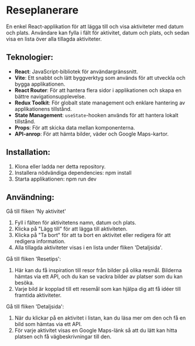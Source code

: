 # Reseplanerare

En enkel React-applikation för att lägga till och visa aktiviteter med datum och plats. Användare kan fylla i fält för aktivitet, datum och plats, och sedan visa en lista över alla tillagda aktiviteter.

## Teknologier:

- **React**: JavaScript-bibliotek för användargränssnitt.
- **Vite**: Ett snabbt och lätt byggverktyg som används för att utveckla och bygga applikationen.
- **React Router**: För att hantera flera sidor i applikationen och skapa en bättre navigationsupplevelse.
- **Redux Toolkit**: För globalt state management och enklare hantering av applikationens tillstånd.
- **State Management**: `useState`-hooken används för att hantera lokalt tillstånd.
- **Props**: För att skicka data mellan komponenterna.
- **API-anrop**: För att hämta bilder, väder och Google Maps-kartor.

## Installation:

1. Klona eller ladda ner detta repository. 
2. Installera nödvändiga dependencies:
npm install
3. Starta applikationen:
npm run dev

## Användning:

Gå till fliken 'Ny aktivitet'
1. Fyll i fälten för aktivitetens namn, datum och plats.
2. Klicka på "Lägg till" för att lägga till aktiviteten.
3. Klicka på "Ta bort" för att ta bort en aktivitet eller redigera för att redigera information.
4. Alla tillagda aktiviteter visas i en lista under fliken 'Detaljsida'.

Gå till fliken 'Resetips':
1. Här kan du få inspiration till resor från bilder på olika resmål. Bilderna hämtas via ett API, och du kan se vackra bilder av platser som du kan besöka.
2. Varje bild är kopplad till ett resemål som kan hjälpa dig att få idéer till framtida aktiviteter.

Gå till fliken 'Detaljsida':
1. När du klickar på en aktivitet i listan, kan du läsa mer om den och få en bild som hämtas via ett API.
2. För varje aktivitet visas en Google Maps-länk så att du lätt kan hitta platsen och få vägbeskrivningar till den.


